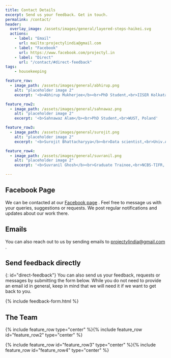 ```yaml
---
title: Contact Details
excerpt: Send us your feedback. Get in touch.
permalink: /contact/
header:
  overlay_image: /assets/images/general/layered-steps-haikei.svg
  actions:
    - label: "Email"
      url: mailto:projectylindia@gmail.com
    - label: "Facebook"
      url: https://www.facebook.com/projectyl.in
    - label: "Direct"
      url: "/contact/#direct-feedback"
tags:
    - housekeeping

feature_row:
  - image_path: /assets/images/general/abhirup.png
    alt: "placeholder image 2"
    excerpt: '<b>Abhirup Mukherjee</b><br>PhD Student,<br>IISER Kolkata, Mohanpur'

feature_row2:
  - image_path: /assets/images/general/sahnawaz.png
    alt: "placeholder image 2"
    excerpt: '<b>Sahnawaz Alam</b><br>PhD Student,<br>WUST, Poland'

feature_row3:
  - image_path: /assets/images/general/surojit.png
    alt: "placeholder image 2"
    excerpt: '<b>Surojit Bhattacharyya</b><br>Data scientist,<br>Univ.AI,Bangalore'

feature_row4:
  - image_path: /assets/images/general/suvranil.png
    alt: "placeholder image 2"
    excerpt: '<b>Suvranil Ghosh</b><br>Graduate Trainee,<br>NCBS-TIFR, Bangalore'

---
```

## Facebook Page
We can be contacted at our  [Facebook page](https://www.facebook.com/projectyl.in) . Feel free to message us with your queries, suggestions or requests. We post regular notifications and updates about our work there.

## Emails
You can also reach out to us by sending emails to [projectylindia@gmail.com](mailto:projectylindia@gmail.com) .

## Send feedback directly
{: id="direct-feedback"}
You can also send us your feedback, requests or messages by submitting the form below. While you do not need to provide an email id in general, keep in mind that we will need it if we want to get back to you.

{% include feedback-form.html %}

## The Team

<p>{% include feature_row type="center" %}{% include feature_row id="feature_row2" type="center" %}</p>

<p>{% include feature_row id="feature_row3" type="center" %}{% include feature_row id="feature_row4" type="center" %}</p>
